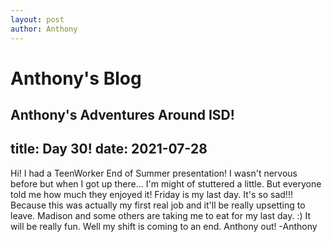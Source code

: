 ```yaml
---
layout: post
author: Anthony
---
```

# Anthony's Blog
Anthony's Adventures Around ISD!
---

title: Day 30!
date:  2021-07-28
---
Hi! I had a TeenWorker End of Summer presentation! I wasn't nervous before but when I got up there... I'm might of stuttered a little. But everyone told me how much they enjoyed it! Friday is my last day. It's so sad!!! Because this was actually my first real job and it'll be really upsetting to leave. Madison and some others are taking me to eat for my last day. :) It will be really fun. Well my shift is coming to an end. Anthony out! -Anthony
